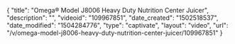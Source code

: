{
    "title": "Omega&reg; Model J8006 Heavy Duty Nutrition Center Juicer",
    "description": "",
    "videoid": "109967851",
    "date_created": "1502518537",
    "date_modified": "1504284776",
    "type": "captivate",
    "layout": "video",
    "url": "\/v\/omega-model-j8006-heavy-duty-nutrition-center-juicer\/109967851"
}